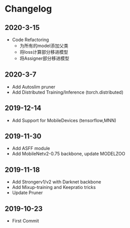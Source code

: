 # Changelog
## 2020-3-15
- Code Refactoring 
    - 为所有的model添加父类
    - 将loss计算部分移进模型
    - 将Assigner部分移进模型

## 2020-3-7
- Add Autoslim pruner
- Add Distributed Training/Inference (torch.distributed)

## 2019-12-14
- Add Support for MobileDevices (tensorflow,MNN)

## 2019-11-30
- Add ASFF module
- Add MobileNetv2-0.75 backbone, update MODELZOO

## 2019-11-18
- Add Strongerv1/v2 with Darknet backbone
- Add Mixup-training and Keepratio tricks
- Update Pruner

## 2019-10-23
- First Commit